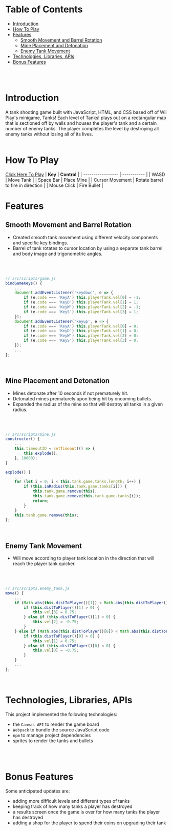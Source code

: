 # Table of Contents
* [Introduction](#background)
* [How To Play](#how-to-play)
* [Features](#features)
    * [Smooth Movement and Barrel Rotation](#smooth-movement-and-barrel-rotation)
    * [Mine Placement and Detonation](#mine-placement-and-detonation)
    * [Enemy Tank Movement](#enemy-tank-movement)
* [Technologies, Libraries, APIs](#technologies-libraries-apis)
* [Bonus Features](#bonus-features)
<br>
<br>

# Introduction
A tank shooting game built with JavaScript, HTML, and CSS based off of Wii Play's minigame, Tanks! Each level of Tanks! plays out on a rectangular map that is sectioned off by walls and houses the player's tank and a certain number of enemy tanks. The player completes the level by destroying all enemy tanks without losing all of its lives. 
<br>
<br>

# How To Play
[Click Here To Play](https://btsuda11.github.io/Tanks/)
| **Key**           | **Control** |
| ----------------- | ----------- |
| WASD              | Move Tank   |
| Space Bar         | Place Mine  |
| Cursor Movement   | Rotate barrel to fire in direction |
| Mouse Click       | Fire Bullet |
<br>

# Features
## **Smooth Movement and Barrel Rotation**
* Created smooth tank movement using different velocity components and specific key bindings.
* Barrel of tank rotates to cursor location by using a separate tank barrel and body image and trigonometric angles.
<br>
<br>

```javascript
// src/scripts/game.js
bindGameKeys() {
    ...
    document.addEventListener('keydown', e => {
        if (e.code === 'KeyA') this.playerTank.vel[0] = -1;
        if (e.code === 'KeyD') this.playerTank.vel[1] = 1;
        if (e.code === 'KeyW') this.playerTank.vel[2] = -1;
        if (e.code === 'KeyS') this.playerTank.vel[3] = 1;
    });
    document.addEventListener('keyup', e => {
        if (e.code === 'KeyA') this.playerTank.vel[0] = 0;
        if (e.code === 'KeyD') this.playerTank.vel[1] = 0;
        if (e.code === 'KeyW') this.playerTank.vel[2] = 0;
        if (e.code === 'KeyS') this.playerTank.vel[3] = 0;
    });
    ...
};
```

<br>

## **Mine Placement and Detonation**
* Mines detonate after 10 seconds if not prematurely hit.
* Detonated mines prematurely upon being hit by oncoming bullets.
* Expanded the radius of the mine so that will destroy all tanks in a given radius.
<br>
<br>

```javascript
// src/scripts/mine.js
constructor() {
    ...
    this.timeoutID = setTimeout(() => {
        this.explode();
    }, 10000);
}

explode() {
    ...
    for (let i = 0; i < this.tank.game.tanks.length; i++) {
        if (this.inRadius(this.tank.game.tanks[i])) {
            this.tank.game.remove(this);
            this.tank.game.remove(this.tank.game.tanks[i]);
            return;
        } 
    }
    this.tank.game.remove(this);
};
```

<br>

## **Enemy Tank Movement**
* Will move according to player tank location in the direction that will reach the player tank quicker.
<br>
<br>

```javascript
// src/scripts.enemy_tank.js
move() {
    ...
    if (Math.abs(this.distToPlayer()[1]) < Math.abs(this.distToPlayer()[0]) && this.distToPlayer()[2] > 200 && Math.abs(this.distToPlayer()[1]) > 5) {
        if (this.distToPlayer()[1] > 0) {
            this.vel[3] = 0.75;
        } else if (this.distToPlayer()[1] < 0) {
            this.vel[2] = -0.75;
        }
    } else if (Math.abs(this.distToPlayer()[0]) < Math.abs(this.distToPlayer()[1]) && this.distToPlayer()[2] > 200 && Math.abs(this.distToPlayer()[0]) > 5) {
        if (this.distToPlayer()[0] > 0) {
            this.vel[1] = 0.75;
        } else if (this.distToPlayer()[0] < 0) {
            this.vel[0] = -0.75;
        }
    }
    ...
};
```

<br>

# Technologies, Libraries, APIs
This project implemented the following technologies:

* the `Canvas API` to render the game board
* `Webpack` to bundle the source JavaScript code
* `npm` to manage project dependencies
* sprites to render the tanks and bullets
<br>
<br>

# Bonus Features

Some anticipated updates are:

* adding more difficult levels and different types of tanks
* keeping track of how many tanks a player has destroyed
* a results screen once the game is over for how many tanks the player has destroyed
* adding a shop for the player to spend their coins on upgrading their tank